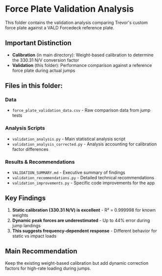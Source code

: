# Force Plate Validation Analysis

This folder contains the validation analysis comparing Trevor's custom force plate against a VALD Forcedeck reference plate.

## Important Distinction

- **Calibration** (in main directory): Weight-based calibration to determine the 330.31 N/V conversion factor
- **Validation** (this folder): Performance comparison against a reference force plate during actual jumps

## Files in this folder:

### Data
- `force_plate_validation_data.csv` - Raw comparison data from jump tests

### Analysis Scripts
- `validation_analysis.py` - Main statistical analysis script
- `validation_analysis_corrected.py` - Analysis accounting for calibration factor differences

### Results & Recommendations
- `VALIDATION_SUMMARY.md` - Executive summary of findings
- `validation_recommendations.py` - Detailed technical recommendations
- `validation_improvements.py` - Specific code improvements for the app

## Key Findings

1. **Static calibration (330.31 N/V) is excellent** - R² = 0.999998 for known weights
2. **Dynamic peak forces are underestimated** - Up to 44% error during jump landings
3. **This suggests frequency-dependent response** - Different behavior for static vs impact loads

## Main Recommendation

Keep the existing weight-based calibration but add dynamic correction factors for high-rate loading during jumps.